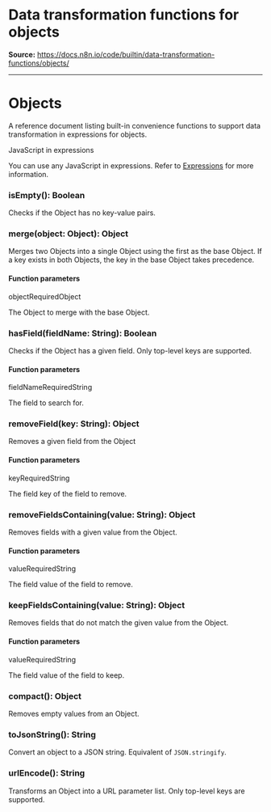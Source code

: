 # Data transformation functions for objects

**Source:** https://docs.n8n.io/code/builtin/data-transformation-functions/objects/

---

# Objects

A reference document listing built-in convenience functions to support data transformation in expressions for objects.

JavaScript in expressions

You can use any JavaScript in expressions. Refer to [Expressions](../../../expressions/) for more information.

### isEmpty(): Boolean

Checks if the Object has no key-value pairs.


### merge(object: Object): Object

Merges two Objects into a single Object using the first as the base Object. If a key exists in both Objects, the key in the base Object takes precedence.

#### Function parameters

objectRequiredObject

The Object to merge with the base Object.


### hasField(fieldName: String): Boolean

Checks if the Object has a given field. Only top-level keys are supported.

#### Function parameters

fieldNameRequiredString

The field to search for.


### removeField(key: String): Object

Removes a given field from the Object

#### Function parameters

keyRequiredString

The field key of the field to remove.


### removeFieldsContaining(value: String): Object

Removes fields with a given value from the Object.

#### Function parameters

valueRequiredString

The field value of the field to remove.


### keepFieldsContaining(value: String): Object

Removes fields that do not match the given value from the Object.

#### Function parameters

valueRequiredString

The field value of the field to keep.


### compact(): Object

Removes empty values from an Object.


### toJsonString(): String

Convert an object to a JSON string. Equivalent of `JSON.stringify`.


### urlEncode(): String

Transforms an Object into a URL parameter list. Only top-level keys are supported.

